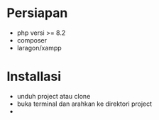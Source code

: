# Persiapan
- php versi >= 8.2
- composer
- laragon/xampp

# Installasi
- unduh project atau clone
- buka terminal dan arahkan ke direktori project
- 
